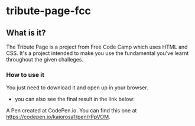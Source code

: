 # tribute-page-fcc

## What is it?

The Tribute Page is a project from Free Code Camp which uses HTML and CSS. It's a project intended to make you use the fundamental you've learnt throughout the given challeges.


### How to use it

You just need to download it and open up in your browser. 



 - you can also see the final result in the link below:

A Pen created at CodePen.io. You can find this one at https://codepen.io/kaiorosa1/pen/rPpVOM.

 
